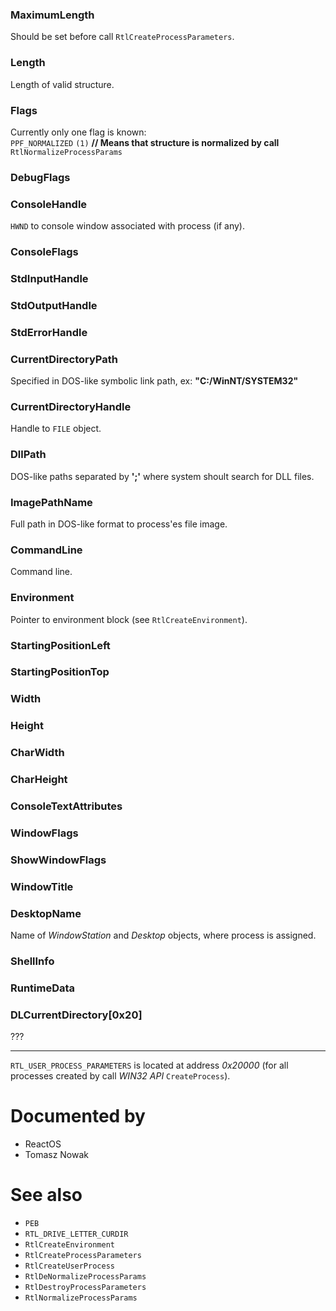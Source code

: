 ### MaximumLength

Should be set before call `RtlCreateProcessParameters`.

### Length

Length of valid structure.

### Flags

Currently only one flag is known: \
	`PPF_NORMALIZED`	`(1)`		**// Means that structure is normalized by call** `RtlNormalizeProcessParams`

### DebugFlags

### ConsoleHandle

`HWND` to console window associated with process (if any).

### ConsoleFlags

### StdInputHandle

### StdOutputHandle

### StdErrorHandle

### CurrentDirectoryPath

Specified in DOS-like symbolic link path, ex: **"C:/WinNT/SYSTEM32"**

### CurrentDirectoryHandle

Handle to `FILE` object.

### DllPath

DOS-like paths separated by **';'** where system shoult search for DLL files.

### ImagePathName

Full path in DOS-like format to process'es file image.

### CommandLine

Command line.

### Environment

Pointer to environment block (see `RtlCreateEnvironment`).

### StartingPositionLeft

### StartingPositionTop

### Width

### Height

### CharWidth

### CharHeight

### ConsoleTextAttributes

### WindowFlags

### ShowWindowFlags

### WindowTitle

### DesktopName

Name of *WindowStation* and *Desktop* objects, where process is assigned.

### ShellInfo

### RuntimeData

### DLCurrentDirectory[0x20]

???

---

`RTL_USER_PROCESS_PARAMETERS` is located at address *0x20000* (for all processes created by call *WIN32 API* `CreateProcess`).

# Documented by

* ReactOS
* Tomasz Nowak

# See also

* `PEB`
* `RTL_DRIVE_LETTER_CURDIR`
* `RtlCreateEnvironment`
* `RtlCreateProcessParameters`
* `RtlCreateUserProcess`
* `RtlDeNormalizeProcessParams`
* `RtlDestroyProcessParameters`
* `RtlNormalizeProcessParams`
